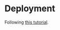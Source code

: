 # Deployment

Following [this tutorial](https://dev.to/ephraimx/how-to-deploy-your-fastapi-application-on-amazon-ec2-and-activate-ssl-o65).

